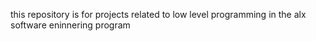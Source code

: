 this repository is for projects related to low level programming in the alx software eninnering program
